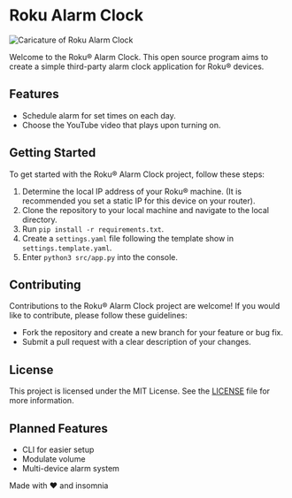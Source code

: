 # Roku Alarm Clock

![Caricature of Roku Alarm Clock](https://i.imgur.com/otrJe9P.png)

Welcome to the Roku® Alarm Clock. This open source program aims to create a simple third-party alarm clock application for Roku® devices.

## Features

- Schedule alarm for set times on each day.
- Choose the YouTube video that plays upon turning on.

## Getting Started

To get started with the Roku® Alarm Clock project, follow these steps:

1. Determine the local IP address of your Roku® machine. (It is recommended you set a static IP for this device on your router).
2. Clone the repository to your local machine and navigate to the local directory.
3. Run `pip install -r requirements.txt`.
4. Create a `settings.yaml` file following the template show in `settings.template.yaml`.
5. Enter `python3 src/app.py` into the console. 

## Contributing

Contributions to the Roku® Alarm Clock project are welcome! If you would like to contribute, please follow these guidelines:

- Fork the repository and create a new branch for your feature or bug fix.
- Submit a pull request with a clear description of your changes.

## License

This project is licensed under the MIT License. See the [LICENSE](LICENSE) file for more information.

## Planned Features
- CLI for easier setup
- Modulate volume
- Multi-device alarm system

Made with ❤️ and insomnia
